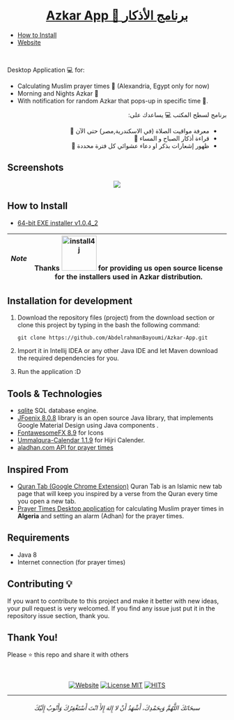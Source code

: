 <a href="https://www.abdelrahmanbayoumi.ml/Azkar-App/"><h1 align="center"> Azkar App 🕌 برنامج الأذكار </h1></a>

- [How to Install](#how-to-install)
- [Website](https://www.abdelrahmanbayoumi.ml/Azkar-App/)

<br>


Desktop Application 💻 for: 
- Calculating Muslim prayer times 🕌  (Alexandria, Egypt only for now)
- Morning and Nights Azkar 🤲
- With notification for random Azkar that pops-up in specific time 💬.

<div align="right" dir="rtl">

برنامج لسطح المكتب 💻 يساعدك على:

- معرفة مواقيت الصلاة (في الاسكندرية,مصر) حتى الآن 🕌
- قراءة أذكار الصباح و المساء 🤲
- ظهور إشعارات بذكر او دعاء عشوائي كل فترة محددة 💬

</div>



## Screenshots

<div align="center">
<img src="/screenshots/001.gif">
</div>


## How to Install

- [64-bit EXE installer v1.0.4_2](https://azkar-server.herokuapp.com/release/Azkar_windows-x64_1_0_4_2.exe)

| *Note* | Thanks <a href="https://www.ej-technologies.com/products/install4j/overview.html"> <img alt="install4j" src="https://www.ej-technologies.com/images/product_banners/install4j_large.png" width="80px" /></a> for providing us open source license for the installers used in Azkar distribution. |
| --- | --- |

## Installation for development
1. Download the repository files (project) from the download section or clone this project by typing in the bash the following command:

       git clone https://github.com/AbdelrahmanBayoumi/Azkar-App.git
2. Import it in Intellij IDEA or any other Java IDE and let Maven download the required dependencies for you.
3. Run the application :D


## Tools & Technologies
-  [sqlite](https://www.sqlite.org/) SQL database engine.
-  [JFoenix 8.0.8](http://www.jfoenix.com/) library is an open source Java library, that implements Google Material Design using Java components .
- [FontawesomeFX 8.9](https://bitbucket.org/Jerady/fontawesomefx/src/master/) for Icons
-  [Ummalqura-Calendar 1.1.9](https://github.com/msarhan/ummalqura-calendar) for Hijri Calender.
-  [aladhan.com API for prayer times](https://aladhan.com/prayer-times-api)

## Inspired From
-  [Quran Tab (Google Chrome Extension)](https://chrome.google.com/webstore/detail/quran-tab/afaihcdgkjebgabomemccdneglknjkdd) Quran Tab is an Islamic new tab page that will keep you inspired by a verse from the Quran every time you open a new tab.
-  [Prayer Times Desktop application](https://github.com/HouariZegai/PrayerTimes) for calculating Muslim prayer times in **Algeria** and setting an alarm (Adhan) for the prayer times.

## Requirements
* Java 8
* Internet connection (for prayer times)


## Contributing 💡
If you want to contribute to this project and make it better with new ideas, your pull request is very welcomed.
If you find any issue just put it in the repository issue section, thank you.


## Thank You!
Please ⭐️ this repo and share it with others


<br>


<p align="center">
 <a align="center" href="https://www.abdelrahmanbayoumi.ml/Azkar-App/"><img alt="Website"  align="center" src="https://img.shields.io/website?color=black&down_color=black&label=%20&logo=google-earth&logoColor=white&up_color=black&up_message=Website&url=https://www.abdelrahmanbayoumi.ml/Azkar-App/"></a> 
     <a align="center" href="https://raw.githubusercontent.com/AbdelrahmanBayoumi/Azkar-App/master/LICENSE?token=ALTMLCHZLY3KNLQS27OW2B27YFOCG"><img alt="License MIT"  align="center" src="https://img.shields.io/badge/license-MIT-blue.svg"></a>
     <a align="center" href="(https://hits.seeyoufarm.com"><img alt="HITS"  align="center" src="https://hits.seeyoufarm.com/api/count/incr/badge.svg?url=https%3A%2F%2Fgithub.com%2FAbdelrahmanBayoumi%2FAzkar-App&count_bg=%2379C83D&title_bg=%23555555&icon=&icon_color=%23E7E7E7&title=PAGE+VIEWS&edge_flat=false"></a>
</p>


-----------

<h6 align="center">سبحَانَكَ اللَّهُمَّ وَبِحَمْدِكَ، أَشْهَدُ أَنْ لا إِلهَ إِلأَ انْتَ أَسْتَغْفِرُكَ وَأَتْوبُ إِلَيْكَ</h6>

